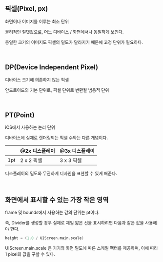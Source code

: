 ## 픽셀(Pixel, px)

화면이나 이미지를 이루는 최소 단위

물리적인 절댓값으로, 어느 디바이스 / 화면에서나 동일하게 보인다.

동일한 크기의 이미지도 픽셀의 밀도가 달라지기 때문에 고정 단위가 필요하다.

<br>

## DP(Device Independent Pixel)

디바이스 크기에 의존하지 않는 픽셀

안드로이드의 기본 단위로, 픽셀 단위로 변환될 범용적 단위

<br>

## PT(Point)

iOS에서 사용하는 논리 단위

디바이스에 실제로 랜더링되는 픽셀 수와는 다른 개념이다.

|  | @2x 디스플레이 | @3x 디스플레이 |
| --- | --- | --- |
| 1pt | 2 x 2 픽셀 | 3 x 3 픽셀 |

디스플레이의 밀도와 무관하게 디자인을 표현할 수 있게 해준다.

<br>

## 화면에서 표시할 수 있는 가장 작은 영역

frame 및 bounds에서 사용하는 값의 단위는 pt이다.

즉, Divider를 생성할 경우 실제로 제일 얇은 선을 표시하려면 다음과 같은 값을 사용해야 한다.

```swift
height = (1.0 / UIScreen.main.scale)
```

UIScreen.main.scale 은 기기의 화면 밀도에 따른 스케일 팩터를 제공하며, 이에 따라 1 pixel의 값을 구할 수 있다.

